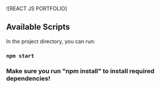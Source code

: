 
![REACT JS PORTFOLIO]

## Available Scripts ##

In the project directory, you can run:

### `npm start`

### Make sure you run "npm install" to install required dependencies! 
